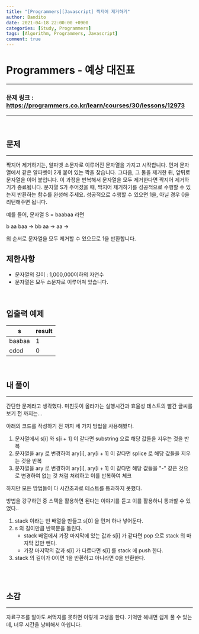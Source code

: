 ```yaml
---
title: "[Programmers][Javascript] 짝지어 제거하기"
author: Bandito
date: 2021-04-18 22:00:00 +0900
categories: [Study, Programmers]
tags: [Algorithm, Programmers, Javascript]
comment: true
---
```

 
# Programmers - 예상 대진표

***
### 문제 링크 : <https://programmers.co.kr/learn/courses/30/lessons/12973>

***

<br/>

## 문제
***

짝지어 제거하기는, 알파벳 소문자로 이루어진 문자열을 가지고 시작합니다. 먼저 문자열에서 같은 알파벳이 2개 붙어 있는 짝을 찾습니다. 그다음, 그 둘을 제거한 뒤, 앞뒤로 문자열을 이어 붙입니다. 이 과정을 반복해서 문자열을 모두 제거한다면 짝지어 제거하기가 종료됩니다. 문자열 S가 주어졌을 때, 짝지어 제거하기를 성공적으로 수행할 수 있는지 반환하는 함수를 완성해 주세요. 성공적으로 수행할 수 있으면 1을, 아닐 경우 0을 리턴해주면 됩니다.

예를 들어, 문자열 S = baabaa 라면

b aa baa → bb aa → aa →

의 순서로 문자열을 모두 제거할 수 있으므로 1을 반환합니다.

## 제한사항
+ 문자열의 길이 : 1,000,000이하의 자연수
+ 문자열은 모두 소문자로 이루어져 있습니다.


<br/>

## 입출력 예제

|s|result|
|----|----|
|baabaa|1|
|cdcd|0|


<br/>

## 내 풀이
***

간단한 문제라고 생각했다. 미친듯이 올라가는 실행시간과 효율성 테스트의 빨간 글씨를 보기 전 까지는...    

아래의 코드를 작성하기 전 까지 세 가지 방법을 사용해봤다.

1. 문자열에서 s[i] 와 s[i + 1] 이 같다면 substring 으로 해당 값들을 지우는 것을 반복
2. 문자열을 ary 로 변경하여 ary[i], ary[i + 1] 이 같다면 splice 로 해당 값들을 지우는 것을 반복
3. 문자열을 ary 로 변경하여 ary[i], ary[i + 1] 이 같다면 해당 값들을 "-" 같은 것으로 변경하여 없는 것 처럼 처리하고 이를 반복하여 체크

하지만 모든 방법들이 다 시간초과로 테스트를 통과하지 못했다.     

방법을 강구하던 중 스택을 활용하면 된다는 이야기를 듣고 이를 활용하니 통과할 수 있었다..    

1. stack 이라는 빈 배열을 만들고 s[0] 을 먼저 하나 넣어둔다.
2. s 의 길이만큼 반복문을 돌린다.
    - stack 배열에서 가장 마지막에 있는 값과 s[i] 가 같다면 pop 으로 stack 의 마지막 값만 뺀다.
    - 가장 마지막의 값과 s[i] 가 다르다면 s[i] 를 stack 에 push 한다.
2. stack 의 길이가 0이면 1을 반환하고 아니라면 0을 반환한다.



<br/>

<script src="https://gist.github.com/Suppplier/2f258ee912909c8d6fe36188a551cb12.js"></script>



<br/>

## 소감
***

자료구조를 알아도 써먹지를 못하면 이렇게 고생을 한다. 기억만 해내면 쉽게 풀 수 있는데, 너무 시간을 낭비해서 아쉽니다. 

